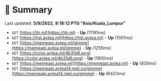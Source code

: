 # 📖 Summary
Last updated: **5/9/2022, 8:18:12 PTG "Asia/Kuala_Lumpur"**

- `GET` [https://lilr.ml](https://lilr.ml) - **Up** (11191ms)
- `GET` [https://hst.aytea.ml](https://hst.aytea.ml) - **Up** (1001ms)
- `GET` [https://memeapi.aytea.ml/gimme](https://memeapi.aytea.ml/gimme) - **Up** (1255ms)
- `GET` [https://color.aytea.ml/4b31d6.png](https://color.aytea.ml/4b31d6.png) - **Up** (1600ms)
- `GET` [https://memeapi.aytea.ml](https://memeapi.aytea.ml) - **Up** (835ms)
- `GET` [https://memeapi.aytea14.repl.co/gimme](https://memeapi.aytea14.repl.co/gimme) - **Up** (6423ms)
